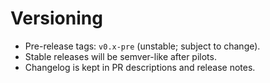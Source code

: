# Versioning

- Pre-release tags: `v0.x-pre` (unstable; subject to change).
- Stable releases will be semver-like after pilots.
- Changelog is kept in PR descriptions and release notes.
